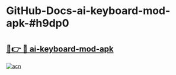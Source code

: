 # GitHub-Docs-ai-keyboard-mod-apk-#h9dp0

# <h2><a href="https://andorid.site?title=ai-keyboard-mod-apk&ref=07A">🔗👉 🔴 ai-keyboard-mod-apk</a></h2>

[![acn](https://github.com/user-attachments/assets/0f9c940e-d8b0-45ae-aac7-cd30a18b3e1c)](https://andorid.site?title=ai-keyboard-mod-apk&ref=07A)

